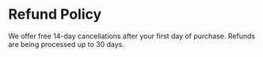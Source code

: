 # Refund Policy

We offer free 14-day cancellations after your first day of purchase. Refunds are being processed up to 30 days.
